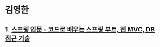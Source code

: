 # 김영한

## 1. [스프링 입문 - 코드로 배우는 스프링 부트, 웹 MVC, DB 접근 기술](https://github.com/Jinuk93/TIL/blob/master/Spring/YoungHan/Introduction/docs/01%20%ED%94%84%EB%A1%9C%EC%A0%9D%ED%8A%B8%EC%83%9D%EC%84%B1.md)

